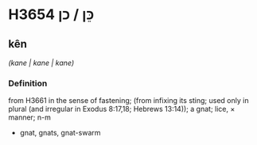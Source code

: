 # H3654 כֵּן / כן

## kên

_(kane | kane | kane)_

### Definition

from H3661 in the sense of fastening; (from infixing its sting; used only in plural (and irregular in Exodus 8:17,18; Hebrews 13:14)); a gnat; lice, × manner; n-m

- gnat, gnats, gnat-swarm
